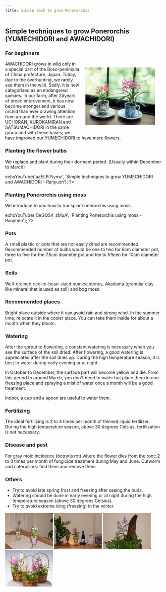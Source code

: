```yaml
---
title: Simple tech to grow Ponerorchis
---
```

## Simple techniques to grow Ponerorchis (YUMECHIDORI and AWACHIDORI)

### For beginners
<img src="/assets/images/growings_b1.jpg" width="225" height="185" align="right" style="margin: 20px 20px;" alt="Ponerorchis suzukiana and its hybrids (YUMECHIDORI and AWACHIDORI) - Ranyuen" />
AWACHIDORI grows in wild only in a special part of the Boso-peninsula of Chiba prefecture, Japan. Today, due to the overhunting, we rarely see them in the wild. Sadly, it is now categorized as an endangered species. In our farm, after 35years of breed improvement, it has now become stronger and various orchid than ever drawing attention from around the world.  There are UCHORAN, KUROKAMIRAN and SATSUMACHIDORI in the same group and with these bases; we have improved our YUMECHIDORI to have more flowers.

### Planting the flower bulbs
We replace and plant during their dormant period. (Usually within December to March)
<?php $h->echoYouTube('aaELPiYiynw', 'Simple techniques to grow YUMECHIDORI and AWACHIDORI - Ranyuen'); ?>

### Planting Ponerorchis using moss
We introduce to you how to transplant onerorchis using moss.
<?php $h->echoYouTube('CeGQS4_zMuA', 'Planting Ponerorchis using moss - Ranyuen'); ?>

### Pots
A small plastic or pots that are not easily dried are recommended. Recommended number of bulbs would be one to two for 6cm diameter pot, three to five for the 7.5cm diameter pot and ten to fifteen for 10cm diameter pot.

### Soils
Well-drained rice-to-bean-sized pumice stones, Akadama (granular clay like mineral that is used as soil) and bog moss.

### Recommended places
Bright place outside where it can avoid rain and strong wind. In the summer time, relocate it in the cooler place. You can take them inside for about a month when they bloom.

### Watering
After the sprout to flowering, a constant watering is necessary when you see the surface of the soil dried. After flowering, a good watering is appreciated after the soil dries up. During the high temperature season, it is best to water during early evening or at night.

In October to December, the surface part will become yellow and die. From this period to around March, you don't need to water but place them in non-freezing place and spraying a mist of water once a month will be a good treatment.

Indoor, a cup and a spoon are useful to water them.

### Fertilizing
The ideal fertilizing is 2 to 4 times per month of thinned liquid fertilizer. During the high temperature season, above 30 degrees Celsius, fertilization is not necessary.

### Disease and pest
For gray mold incidence (botrytis rot) where the flower dies from the root: 2 to 3 times per month of fungicide treatment during May and June. Cutworm and caterpillars: find them and remove them

### Others
+ Try to avoid late spring frost and freezing after seeing the buds.
+ Watering should be done in early evening or at night during the high temperature season (above 30 degrees Celsius).
+ Try to avoid extreme icing (freezing) in the winter.

<img id="image2" src="/assets/images/growings_a2.jpg" width="154" alt="Ponerorchis suzukiana and its hybrids (YUMECHIDORI and AWACHIDORI) - Ranyuen" />
<img id="image3" src="/assets/images/growings_a3.jpg" width="154" alt="Ponerorchis suzukiana and its hybrids (YUMECHIDORI and AWACHIDORI) - Ranyuen" />
<img id="image4" src="/assets/images/growings_a4.jpg" width="154" alt="Ponerorchis suzukiana and its hybrids (YUMECHIDORI and AWACHIDORI) - Ranyuen" />
<img id="image5" src="/assets/images/growings_a5.jpg" width="154" alt="Ponerorchis suzukiana and its hybrids (YUMECHIDORI and AWACHIDORI) - Ranyuen" />
